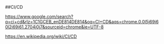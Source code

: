 ##CI/CD

https://www.google.com/search?q=ci+cd&rlz=1C1GCEB_enDE814DE814&oq=CI+CD&aqs=chrome.0.0l5j69i60l2j69i61.2704j0j7&sourceid=chrome&ie=UTF-8

https://en.wikipedia.org/wiki/CI/CD

